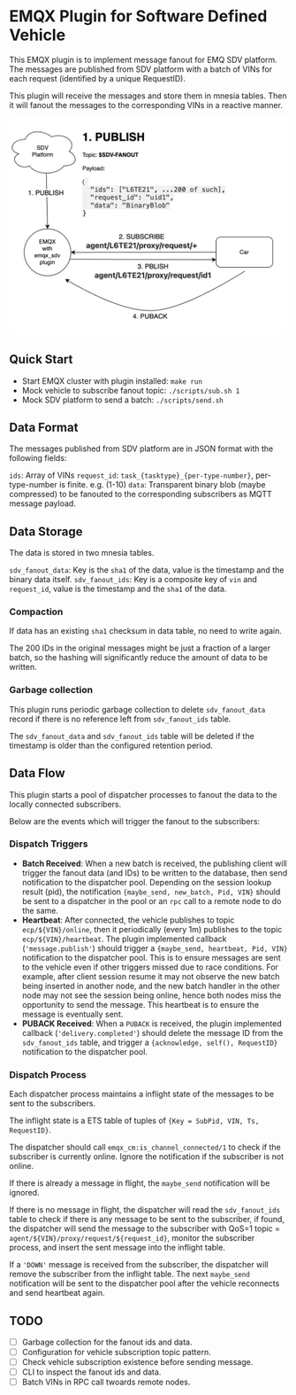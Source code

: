 # EMQX Plugin for Software Defined Vehicle

This EMQX plugin is to implement message fanout for EMQ SDV platform.
The messages are published from SDV platform with a batch of VINs for each request (identified by a unique RequestID).

This plugin will receive the messages and store them in mnesia tables.
Then it will fanout the messages to the corresponding VINs in a reactive manner.

<img src="overview.png" alt="Overview" width="600">

## Quick Start

- Start EMQX cluster with plugin installed: `make run`
- Mock vehicle to subscribe fanout topic: `./scripts/sub.sh 1`
- Mock SDV platform to send a batch: `./scripts/send.sh`

## Data Format

The messages published from SDV platform are in JSON format with the following fields:

`ids`: Array of VINs
`request_id`: `task_{tasktype}_{per-type-number}`, per-type-number is finite. e.g. (1-10)
`data`: Transparent binary blob (maybe compressed) to be fanouted to the corresponding subscribers as MQTT message payload.

## Data Storage

The data is stored in two mnesia tables.

`sdv_fanout_data`: Key is the `sha1` of the data, value is the timestamp and the binary data itself.
`sdv_fanout_ids`: Key is a composite key of `vin` and `request_id`, value is the timestamp and the `sha1` of the data.

### Compaction

If data has an existing `sha1` checksum in data table, no need to write again.

The 200 IDs in the original messages might be just a fraction of a larger batch, so the hashing will significantly reduce the amount of data to be written.

### Garbage collection

This plugin runs periodic garbage collection to delete `sdv_fanout_data` record if there is no reference left from `sdv_fanout_ids` table.

The `sdv_fanout_data` and `sdv_fanout_ids` table will be deleted if the timestamp is older than the configured retention period.

## Data Flow

This plugin starts a pool of dispatcher processes to fanout the data to the locally connected subscribers.

Below are the events which will trigger the fanout to the subscribers:

### Dispatch Triggers

- **Batch Received**:
  When a new batch is received, the publishing client will trigger the fanout data (and IDs) to be written to the database, then send notification to the dispatcher pool.  Depending on the session lookup result (pid), the notification `{maybe_send, new_batch, Pid, VIN}` should be sent to a dispatcher in the pool or an `rpc` call to a remote node to do the same.
- **Heartbeat**:
  After connected, the vehicle publishes to topic `ecp/${VIN}/online`, then it periodically (every 1m) publishes to the topic `ecp/${VIN}/heartbeat`. The plugin implemented callback (`'message.publish'`) should trigger a `{maybe_send, heartbeat, Pid, VIN}` notification to the dispatcher pool. This is to ensure messages are sent to the vehicle even if other triggers missed due to race conditions. For example, after client session resume it may not observe the new batch being inserted in another node, and the new batch handler in the other node may not see the session being online, hence both nodes miss the opportunity to send the message. This heartbeat is to ensure the message is eventually sent.
- **PUBACK Received**:
  When a `PUBACK` is received, the plugin implemented callback (`'delivery.completed'`) should delete the message ID from the `sdv_fanout_ids` table, and trigger a `{acknowledge, self(), RequestID}` notification to the dispatcher pool.

### Dispatch Process

Each dispatcher process maintains a inflight state of the messages to be sent to the subscribers.

The inflight state is a ETS table of tuples of `{Key = SubPid, VIN, Ts, RequestID}`.

The dispatcher should call `emqx_cm:is_channel_connected/1` to check if the subscriber is currently online. Ignore the notification if the subscriber is not online.

If there is already a message in flight, the `maybe_send` notification will be ignored.

If there is no message in flight, the dispatcher will read the `sdv_fanout_ids` table to check if there is any message to be sent to the subscriber, if found, the dispatcher will send the message to the subscriber with QoS=1 topic = `agent/${VIN}/proxy/request/${request_id}`, monitor the subscriber process, and insert the sent message into the inflight table.

If a `'DOWN'` message is received from the subscriber, the dispatcher will remove the subscriber from the inflight table. The next `maybe_send` notification will be sent to the dispatcher pool after the vehicle reconnects and send heartbeat again.

## TODO

- [ ] Garbage collection for the fanout ids and data.
- [ ] Configuration for vehicle subscription topic pattern.
- [ ] Check vehicle subscription existence before sending message.
- [ ] CLI to inspect the fanout ids and data.
- [ ] Batch VINs in RPC call twoards remote nodes.
